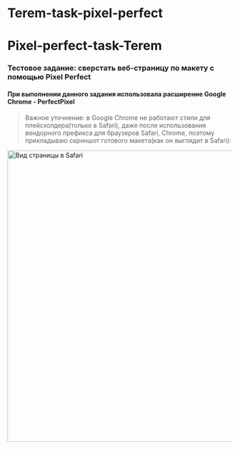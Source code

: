 # Terem-task-pixel-perfect
# Pixel-perfect-task-Terem
### Тестовое задание: сверстать веб-страницу по макету с помощью Pixel Perfect
#### При выполнении данного задания использовала расширение Google Chrome - PerfectPixel

> Важное уточнение: в Google Chrome не работают стили для плейсхолдера(только в Safari), даже после использования вендорного префикса для браузеров Safari, Chrome, поэтому прикладываю скриншот готового макета(как он выглядит в Safari): 
<img width="653" alt="Вид страницы в Safari" src="https://user-images.githubusercontent.com/90899020/203059149-a8326f58-532d-492d-9c59-3690209c6091.png">
